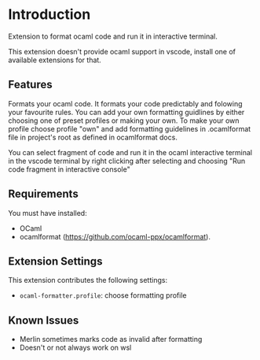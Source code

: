 # Introduction

Extension to format ocaml code and run it in interactive terminal.

This extension doesn't provide ocaml support in vscode, install one of available extensions for that.

## Features

Formats your ocaml code.
It formats your code predictably and folowing your favourite rules.
You can add your own formatting guidlines by either choosing one of preset profiles or making your own.
To make your own profile choose profile "own" and add formatting guidelines in .ocamlformat file in project's root as defined in ocamlformat docs. 

You can select fragment of code and run it in the ocaml interactive terminal in the vscode terminal by right clicking after selecting and choosing "Run code fragment in interactive console"

## Requirements
You must have installed:
* OCaml
* ocamlformat (https://github.com/ocaml-ppx/ocamlformat).

## Extension Settings

This extension contributes the following settings:

* `ocaml-formatter.profile`: choose formatting profile

## Known Issues

- Merlin sometimes marks code as invalid after formatting
- Doesn't or not always work on wsl
